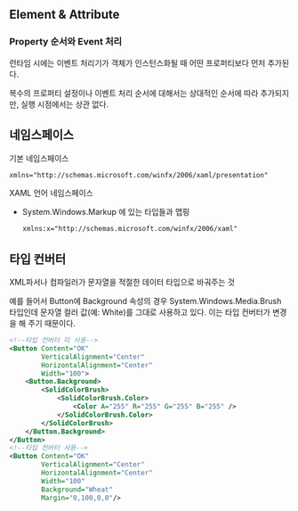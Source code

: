 ## Element & Attribute
### Property 순서와 Event 처리
런타임 시에는 이벤트 처리기가 객체가 인스턴스화될 때 어떤 프로퍼티보다 먼저 추가된다. 

복수의 프로퍼티 설정이나 이벤트 처리 순서에 대해서는 상대적인 순서에 따라 추가되지만, 실행 시점에서는 상관 없다. 

## 네임스페이스
기본 네임스페이스
```xml
xmlns="http://schemas.microsoft.com/winfx/2006/xaml/presentation"
```

XAML 언어 네임스페이스
- System.Windows.Markup 에 있는 타입들과 맵핑
    ```xml
    xmlns:x="http://schemas.microsoft.com/winfx/2006/xaml"
    ```

## 타입 컨버터
XML파서나 컴파일러가 문자열을 적절한 데이터 타입으로 바궈주는 것

예를 들어서 Button에 Background 속성의 경우 System.Windows.Media.Brush 타입인데 문자열 컬러 값(예: White)를 그대로 사용하고 있다. 이는 타입 컨버터가 변경을 해 주기 때문이다. 

```xml
<!--타입 컨버터 미 사용-->
<Button Content="OK" 
        VerticalAlignment="Center" 
        HorizontalAlignment="Center" 
        Width="100">
    <Button.Background>
        <SolidColorBrush>
            <SolidColorBrush.Color>
                <Color A="255" R="255" G="255" B="255" />
            </SolidColorBrush.Color>
        </SolidColorBrush>
    </Button.Background>
</Button>
<!--타입 컨버터 사용-->
<Button Content="OK" 
        VerticalAlignment="Center" 
        HorizontalAlignment="Center" 
        Width="100" 
        Background="Wheat" 
        Margin="0,100,0,0"/>
```

